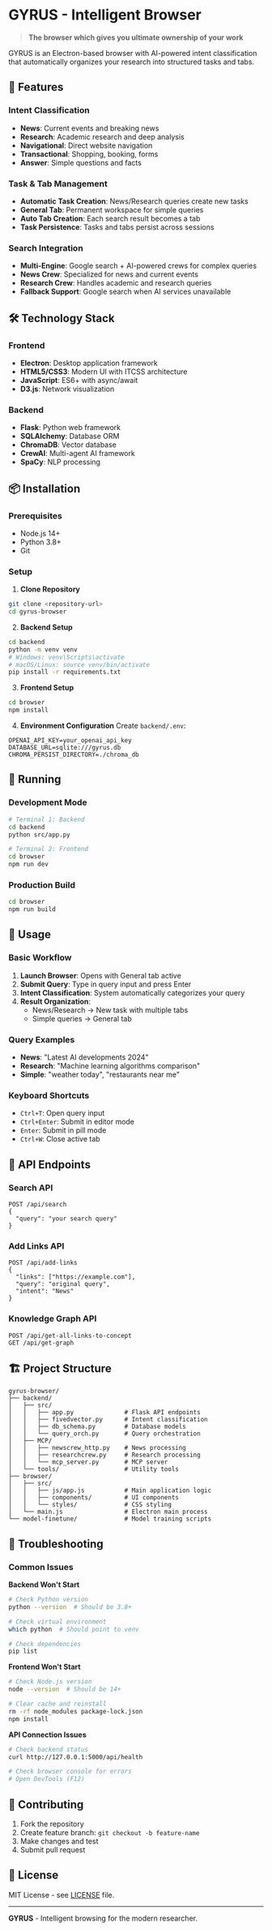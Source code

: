 # GYRUS - Intelligent Browser

> **The browser which gives you ultimate ownership of your work**

GYRUS is an Electron-based browser with AI-powered intent classification that automatically organizes your research into structured tasks and tabs.

## 🚀 Features

### Intent Classification
- **News**: Current events and breaking news
- **Research**: Academic research and deep analysis  
- **Navigational**: Direct website navigation
- **Transactional**: Shopping, booking, forms
- **Answer**: Simple questions and facts

### Task & Tab Management
- **Automatic Task Creation**: News/Research queries create new tasks
- **General Tab**: Permanent workspace for simple queries
- **Auto Tab Creation**: Each search result becomes a tab
- **Task Persistence**: Tasks and tabs persist across sessions

### Search Integration
- **Multi-Engine**: Google search + AI-powered crews for complex queries
- **News Crew**: Specialized for news and current events
- **Research Crew**: Handles academic and research queries
- **Fallback Support**: Google search when AI services unavailable

## 🛠️ Technology Stack

### Frontend
- **Electron**: Desktop application framework
- **HTML5/CSS3**: Modern UI with ITCSS architecture
- **JavaScript**: ES6+ with async/await
- **D3.js**: Network visualization

### Backend
- **Flask**: Python web framework
- **SQLAlchemy**: Database ORM
- **ChromaDB**: Vector database
- **CrewAI**: Multi-agent AI framework
- **SpaCy**: NLP processing

## 📦 Installation

### Prerequisites
- Node.js 14+
- Python 3.8+
- Git

### Setup

1. **Clone Repository**
```bash
git clone <repository-url>
cd gyrus-browser
```

2. **Backend Setup**
```bash
cd backend
python -m venv venv
# Windows: venv\Scripts\activate
# macOS/Linux: source venv/bin/activate
pip install -r requirements.txt
```

3. **Frontend Setup**
```bash
cd browser
npm install
```

4. **Environment Configuration**
Create `backend/.env`:
```env
OPENAI_API_KEY=your_openai_api_key
DATABASE_URL=sqlite:///gyrus.db
CHROMA_PERSIST_DIRECTORY=./chroma_db
```

## 🚀 Running

### Development Mode
```bash
# Terminal 1: Backend
cd backend
python src/app.py

# Terminal 2: Frontend  
cd browser
npm run dev
```

### Production Build
```bash
cd browser
npm run build
```

## 📖 Usage

### Basic Workflow
1. **Launch Browser**: Opens with General tab active
2. **Submit Query**: Type in query input and press Enter
3. **Intent Classification**: System automatically categorizes your query
4. **Result Organization**: 
   - News/Research → New task with multiple tabs
   - Simple queries → General tab

### Query Examples
- **News**: "Latest AI developments 2024"
- **Research**: "Machine learning algorithms comparison"  
- **Simple**: "weather today", "restaurants near me"

### Keyboard Shortcuts
- `Ctrl+T`: Open query input
- `Ctrl+Enter`: Submit in editor mode
- `Enter`: Submit in pill mode
- `Ctrl+W`: Close active tab

## 🔌 API Endpoints

### Search API
```http
POST /api/search
{
  "query": "your search query"
}
```

### Add Links API
```http
POST /api/add-links
{
  "links": ["https://example.com"],
  "query": "original query",
  "intent": "News"
}
```

### Knowledge Graph API
```http
POST /api/get-all-links-to-concept
GET /api/get-graph
```

## 🏗️ Project Structure

```
gyrus-browser/
├── backend/
│   ├── src/
│   │   ├── app.py              # Flask API endpoints
│   │   ├── fivedvector.py      # Intent classification
│   │   ├── db_schema.py        # Database models
│   │   └── query_orch.py       # Query orchestration
│   ├── MCP/
│   │   ├── newscrew_http.py    # News processing
│   │   ├── researchcrew.py     # Research processing
│   │   └── mcp_server.py       # MCP server
│   └── tools/                  # Utility tools
├── browser/
│   ├── src/
│   │   ├── js/app.js           # Main application logic
│   │   ├── components/         # UI components
│   │   └── styles/             # CSS styling
│   └── main.js                 # Electron main process
└── model-finetune/             # Model training scripts
```

## 🐛 Troubleshooting

### Common Issues

**Backend Won't Start**
```bash
# Check Python version
python --version  # Should be 3.8+

# Check virtual environment
which python  # Should point to venv

# Check dependencies
pip list
```

**Frontend Won't Start**
```bash
# Check Node.js version
node --version  # Should be 14+

# Clear cache and reinstall
rm -rf node_modules package-lock.json
npm install
```

**API Connection Issues**
```bash
# Check backend status
curl http://127.0.0.1:5000/api/health

# Check browser console for errors
# Open DevTools (F12)
```

## 🤝 Contributing

1. Fork the repository
2. Create feature branch: `git checkout -b feature-name`
3. Make changes and test
4. Submit pull request

## 📄 License

MIT License - see [LICENSE](LICENSE) file.

---

**GYRUS** - Intelligent browsing for the modern researcher.
